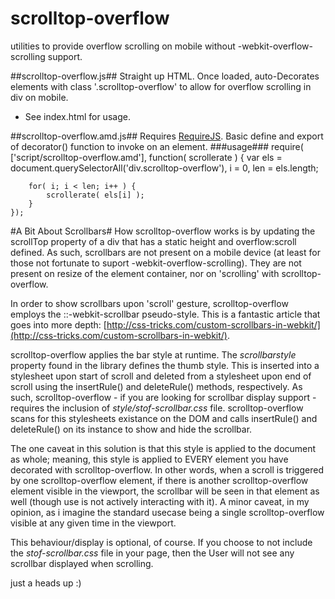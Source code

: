 scrolltop-overflow
==================

utilities to provide overflow scrolling on mobile without -webkit-overflow-scrolling support.

##scrolltop-overflow.js##
Straight up HTML. Once loaded, auto-Decorates elements with class '.scrolltop-overflow' to allow for overflow scrolling in div on mobile.
- See index.html for usage.

##scrolltop-overflow.amd.js##
Requires [RequireJS](http://requirejs.org). Basic define and export of decorator() function to invoke on an element.
###usage###
	require( ['script/scrolltop-overflow.amd'], function( scrollerate ) {
		var els = document.querySelectorAll('div.scrolltop-overflow'),
    		i = 0, 
    		len = els.length;

		for( i; i < len; i++ ) {
			scrollerate( els[i] );
		}
	});

#A Bit About Scrollbars#
How scrolltop-overflow works is by updating the scrollTop property of a div that has a static height and overflow:scroll defined. As such, scrollbars are not present on a mobile device (at least for those not fortunate to suport -webkit-overflow-scrolling). They are not present on resize of the element container, nor on 'scrolling' with scrolltop-overflow.

In order to show scrollbars upon 'scroll' gesture, scrolltop-overflow employs the ::-webkit-scrollbar pseudo-style. This is a fantastic article that goes into more depth: [http://css-tricks.com/custom-scrollbars-in-webkit/](http://css-tricks.com/custom-scrollbars-in-webkit/).

scrolltop-overflow applies the bar style at runtime. The _scrollbarstyle_ property found in the library defines the thumb style. This is inserted into a stylesheet upon start of scroll and deleted from a stylesheet upon end of scroll using the insertRule() and deleteRule() methods, respectively. As such, scrolltop-overflow - if you are looking for scrollbar display support - requires the inclusion of _style/stof-scrollbar.css_ file. scrolltop-overflow scans for this stylesheets existance on the DOM and calls insertRule() and deleteRule() on its instance to show and hide the scrollbar.

The one caveat in this solution is that this style is applied to the document as whole; meaning, this style is applied to EVERY element you have decorated with scrolltop-overflow. In other words, when a scroll is triggered by one scrolltop-overflow element, if there is another scrolltop-overflow element visible in the viewport, the scrollbar will be seen in that element as well (though use is not actively interacting with it). A minor caveat, in my opinion, as i imagine the standard usecase being a single scrolltop-overflow visible at any given time in the viewport.

This behaviour/display is optional, of course. If you choose to not include the _stof-scrollbar.css_ file in your page, then the User will not see any scrollbar displayed when scrolling.

just a heads up :)